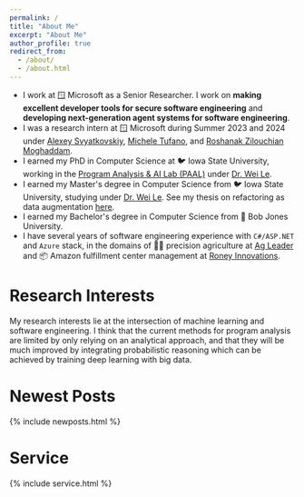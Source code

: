 ```yaml
---
permalink: /
title: "About Me"
excerpt: "About Me"
author_profile: true
redirect_from: 
  - /about/
  - /about.html
---
```


* I work at 🪟 Microsoft as a Senior Researcher. I work on **making excellent developer tools for secure software engineering** and **developing next-generation agent systems for software engineering**.
* I was a research intern at 🪟 Microsoft during Summer 2023 and 2024 under [Alexey Svyatkovskiy]([https://www.microsoft.com/en-us/research/people/alsvyatk/](https://scholar.google.com/citations?user=0Oj4J4wAAAAJ)), [Michele Tufano](https://tufanomichele.com/), and [Roshanak Zilouchian Moghaddam](https://www.microsoft.com/en-us/research/people/rozilouc/).
* I earned my PhD in Computer Science at 🐦 Iowa State University, working in the [Program Analysis & AI Lab (PAAL)](http://weile.work/lab.html) under [Dr. Wei Le](http://weile.work/).
* I earned my Master's degree in Computer Science from 🐦 Iowa State University, studying under [Dr. Wei Le](http://weile.work/). See my thesis on refactoring as data augmentation [here](/publication/2021-12-19-msthesis).
* I earned my Bachelor's degree in Computer Science from 🐻 Bob Jones University.
* I have several years of software engineering experience with `C#/ASP.NET` and `Azure` stack, in the domains of 🧑‍🌾 precision agriculture at [Ag Leader](https://www.agleader.com/) and 📦 Amazon fulfillment center management at [Roney Innovations](https://www.roneyinnovations.com/).

# Research Interests

My research interests lie at the intersection of machine learning and software engineering. I think that the current methods for program analysis are limited by only relying on an analytical approach, and that they will be much improved by integrating probabilistic reasoning which can be achieved by training deep learning with big data.

# Newest Posts
{% include newposts.html %}

# Service
{% include service.html %}
